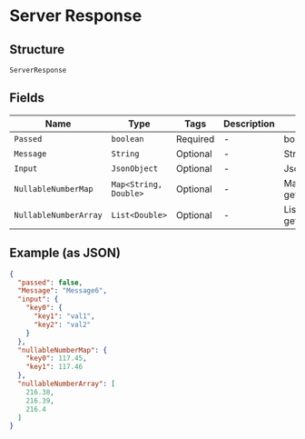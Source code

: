 
# Server Response

## Structure

`ServerResponse`

## Fields

| Name | Type | Tags | Description | Getter | Setter |
|  --- | --- | --- | --- | --- | --- |
| `Passed` | `boolean` | Required | - | boolean getPassed() | setPassed(boolean passed) |
| `Message` | `String` | Optional | - | String getMessage() | setMessage(String message) |
| `Input` | `JsonObject` | Optional | - | JsonObject getInput() | setInput(JsonObject input) |
| `NullableNumberMap` | `Map<String, Double>` | Optional | - | Map<String, Double> getNullableNumberMap() | setNullableNumberMap(Map<String, Double> nullableNumberMap) |
| `NullableNumberArray` | `List<Double>` | Optional | - | List<Double> getNullableNumberArray() | setNullableNumberArray(List<Double> nullableNumberArray) |

## Example (as JSON)

```json
{
  "passed": false,
  "Message": "Message6",
  "input": {
    "key0": {
      "key1": "val1",
      "key2": "val2"
    }
  },
  "nullableNumberMap": {
    "key0": 117.45,
    "key1": 117.46
  },
  "nullableNumberArray": [
    216.38,
    216.39,
    216.4
  ]
}
```

